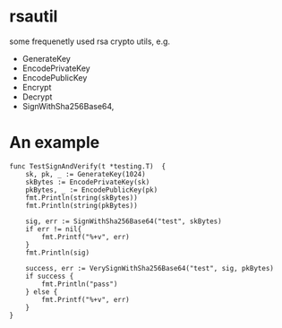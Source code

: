 # rsautil
some frequenetly used rsa crypto utils, e.g. 
- GenerateKey
- EncodePrivateKey
- EncodePublicKey 
- Encrypt
- Decrypt 
- SignWithSha256Base64, 

# An example 
```golang
func TestSignAndVerify(t *testing.T)  {
	sk, pk, _ := GenerateKey(1024)
	skBytes := EncodePrivateKey(sk)
	pkBytes, _ := EncodePublicKey(pk)
	fmt.Println(string(skBytes))
	fmt.Println(string(pkBytes))

	sig, err := SignWithSha256Base64("test", skBytes)
	if err != nil{
		fmt.Printf("%+v", err)
	}
	fmt.Println(sig)

	success, err := VerySignWithSha256Base64("test", sig, pkBytes)
	if success {
		fmt.Println("pass")
	} else {
		fmt.Printf("%+v", err)
	}
}
```

